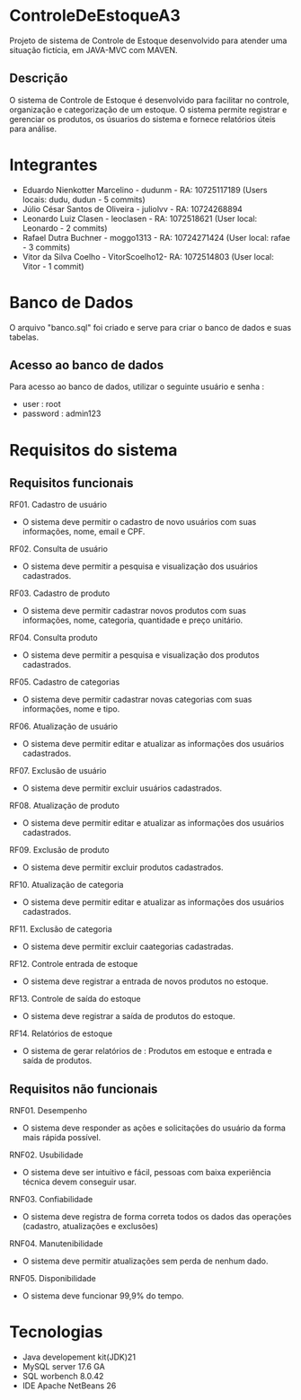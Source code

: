 # ControleDeEstoqueA3

Projeto de sistema de Controle de Estoque desenvolvido para atender uma
situação fictícia, em JAVA-MVC com MAVEN.

## Descrição

O sistema de Controle de Estoque é desenvolvido para facilitar no controle,
organização e categorização de um estoque. O sistema permite registrar e 
gerenciar os produtos, os úsuarios do sistema e fornece relatórios úteis
para análise.

 # Integrantes

- Eduardo Nienkotter Marcelino - dudunm - RA: 10725117189 (Users locais: dudu, dudun - 5 commits)
- Júlio César Santos de Oliveira - juliolvv - RA: 10724268894
- Leonardo Luiz Clasen - leoclasen - RA: 1072518621 (User local: Leonardo - 2 commits)
- Rafael Dutra Buchner - moggo1313 - RA: 10724271424 (User local: rafae - 3 commits)
- Vitor da Silva Coelho - VitorScoelho12- RA: 1072514803 (User local: Vitor - 1 commit)

# Banco de Dados

O arquivo "banco.sql" foi criado e serve para criar o banco de dados e suas tabelas.

## Acesso ao banco de dados

Para acesso ao banco de dados, utilizar o seguinte usuário e senha :
 - user : root
 - password : admin123

# Requisitos do sistema

## Requisitos funcionais

RF01. Cadastro de usuário
 - O sistema deve permitir o cadastro de novo usuários com suas informações, nome, email e CPF.

RF02. Consulta de usuário
 - O sistema deve permitir a pesquisa e visualização dos usuários cadastrados.

RF03. Cadastro de produto
 - O sistema deve permitir cadastrar novos produtos com suas informações, nome, categoria, quantidade e preço unitário.

RF04. Consulta produto
 - O sistema deve permitir a pesquisa e visualização dos produtos cadastrados.

RF05. Cadastro de categorias
 - O sistema deve permitir cadastrar novas categorias com suas informações, nome e tipo.

RF06. Atualização de usuário
 - O sistema deve permitir editar e atualizar as informações dos usuários cadastrados.

RF07. Exclusão de usuário
 - O sistema deve permitir excluir usuários cadastrados.

RF08. Atualização de produto
 - O sistema deve permitir editar e atualizar as informações dos usuários cadastrados.

RF09. Exclusão de produto
 - O sistema deve permitir excluir produtos cadastrados.

RF10. Atualização de categoria 
 - O sistema deve permitir editar e atualizar as informações dos usuários cadastrados.

RF11. Exclusão de categoria
 - O sistema deve permitir excluir caategorias cadastradas.

RF12. Controle entrada de estoque
 - O sistema deve registrar a entrada de novos produtos no estoque.

RF13. Controle de saída do estoque
 - O sistema deve registrar a saída de produtos do estoque.

RF14. Relatórios de estoque
 - O sistema de gerar relatórios de : Produtos em estoque e entrada e saída de produtos.

## Requisitos não funcionais

RNF01. Desempenho
 - O sistema deve responder as ações e solicitações do usuário da forma mais rápida possível.

RNF02. Usubilidade
 - O sistema deve ser intuitivo e fácil, pessoas com baixa experiência técnica devem conseguir usar.

RNF03. Confiabilidade
 - O sistema deve registra de forma correta todos os dados das operações (cadastro, atualizações e exclusões)

RNF04. Manutenibilidade
 - O sistema deve permitir atualizações sem perda de nenhum dado.

RNF05. Disponibilidade
 - O sistema deve funcionar 99,9% do tempo.

# Tecnologias

 - Java developement kit(JDK)21
 - MySQL server 17.6 GA
 - SQL worbench 8.0.42
 - IDE  Apache NetBeans 26
